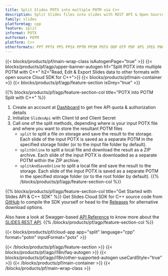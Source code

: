 ```yaml
---
title: Split Slides POTX into multiple POTM via C++
description: Split Slides files into slides with REST API & Open Source C++ SDK
family: slides
platformtag: cpp
feature: split
informat: POTX
outformat: POTM
platform: C++
otherformats: PPT PPTX PPS PPSX PPTM PPSM POTX ODP OTP PDF XPS JPEG PNG BMP TIFF SVG HTML5 GIF XAML
---
```


{{< blocks/products/pf/main-wrap-class isAutogenPage="true" >}}
{{< blocks/products/pf/agp/upper-banner-autogen h1="Split POTX into multiple POTM with C++" h2="Read, Edit & Export Slides data to other formats with open source Cloud SDK for C++">}}
{{< blocks/products/pf/main-container >}}
{{< blocks/products/pf/agp/feature-section isGrey="true" >}}

{{% blocks/products/pf/agp/feature-section-col title="POTX into POTM Split with C++" %}}
1. Create an account at <a href="https://dashboard.aspose.cloud/">Dashboard</a> to get free API quota & authorization details
1. Initialize ```SlidesApi``` with Client Id and Client Secret
1. Call one of the split methods, depending where is your input POTX file and where you want to store the resultant POTM files
    - ```split``` to split a file on storage and save the result to the storage. Each slide of the input POTX is saved as a separate POTM in the specified storage folder (or to the input file folder by default).
    - ```splitOnline``` to split a local file and download the result as a ZIP archive. Each slide of the input POTX is downloaded as a separate POTM within the ZIP archive.
    - ```splitAndSaveOnline``` to split a local file and save the result to the storage. Each slide of the input POTX is saved as a separate POTM in the specified storage folder (or to the root folder by default).
{{% /blocks/products/pf/agp/feature-section-col %}}

{{% blocks/products/pf/agp/feature-section-col title="Get Started with Slides API & C++ SDK" %}}
Get Slides Cloud SDK for C++ source code from [GitHub](https://github.com/aspose-slides-cloud/aspose-slides-cloud-cpp) to compile the SDK yourself or head to the [Releases](https://releases.aspose.cloud/) for alternative download options. 

Also have a look at Swagger-based [API Reference](https://apireference.aspose.cloud/slides/) to know more about the [SLIDES REST API](https://products.aspose.cloud/slides/curl/).
{{% /blocks/products/pf/agp/feature-section-col %}}

{{< blocks/products/pf/cloud-app app="split" language="cpp" format="potm" inputFormat="potx" >}}

{{< /blocks/products/pf/agp/feature-section >}}
{{< blocks/products/pf/agp/i18n/faq-autogen >}}
{{< blocks/products/pf/agp/i18n/other-supported-autogen useCardStyle="true" >}}
{{< /blocks/products/pf/main-container >}}
{{< /blocks/products/pf/main-wrap-class >}}